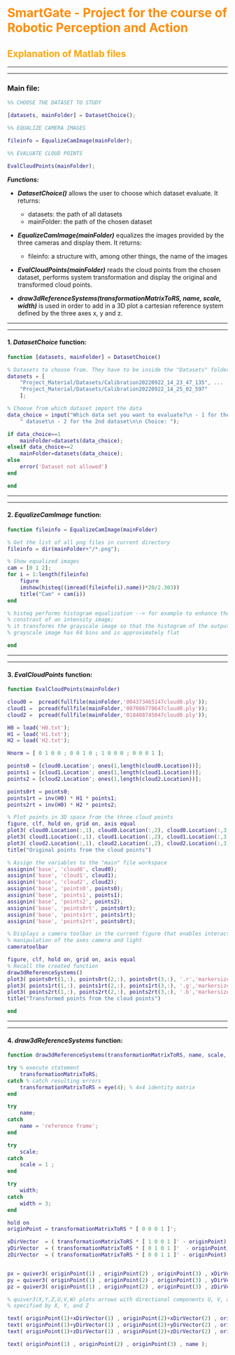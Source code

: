 # <span style="color: Darkorange;">SmartGate - Project for the course of Robotic Perception and Action</span> 

## <span style="color: orange;">Explanation of Matlab files</span> 

---
---

### Main file:
```Matlab
%% CHOOSE THE DATASET TO STUDY

[datasets, mainFolder] = DatasetChoice();

%% EQUALIZE CAMERA IMAGES

fileinfo = EqualizeCamImage(mainFolder);

%% EVALUATE CLOUD POINTS

EvalCloudPoints(mainFolder);
```

**_Functions:_**

 - **_DatasetChoice()_** allows the user to choose which dataset evaluate. It returns:
   - datasets: the path of all datasets
   - mainFolder: the path of the chosen dataset

 - **_EqualizeCamImage(mainFolder)_** equalizes the images provided by the three cameras and display them. It returns:
   - fileinfo: a structure with, among other things, the name of the images

 - **_EvalCloudPoints(mainFolder)_** reads the cloud points from the chosen dataset, performs system transformation and display the original and transformed cloud points.
 
 - **_draw3dReferenceSystems(transformationMatrixToRS, name, scale, width)_** is used in order to add in a 3D plot a cartesian reference system defined by the three axes x, y and z.

---
---
#### 1. **_DatasetChoice_** function:
```Matlab
function [datasets, mainFolder] = DatasetChoice()

% Datasets to choose from. They have to be inside the "Datasets" folder
datasets = [
    "Project_Material/Datasets/Calibration20220922_14_23_47_135", ...
    "Project_Material/Datasets/Calibration20220922_14_25_02_597"
    ]; 

% Choose from which dataset import the data
data_choice = input("Which data set you want to evaluate?\n - 1 for the 1st" + ...
    " dataset\n - 2 for the 2nd dataset\n\n Choice: ");

if data_choice==1
    mainFolder=datasets(data_choice);
elseif data_choice==2
    mainFolder=datasets(data_choice);
else
    error('Dataset not allowed')
end

end
```
---
---
#### 2. **_EqualizeCamImage_** function:
```Matlab
function fileinfo = EqualizeCamImage(mainFolder)

% Get the list of all png files in current directory
fileinfo = dir(mainFolder+"/*.png");  

% Show equalized images
cam = [0 1 2];
for i = 1:length(fileinfo)
    figure
    imshow(histeq((imread(fileinfo(i).name))*20/2.303))
    title("Cam" + cam(i))
end

% histeq performs histogram equalization --> for example to enhance the 
% constrast of an intensity image; 
% it transforms the grayscale image so that the histogram of the output 
% grayscale image has 64 bins and is approximately flat

end
```
---
---
#### 3. **_EvalCloudPoints_** function:
```Matlab
function EvalCloudPoints(mainFolder)

cloud0 =  pcread(fullfile(mainFolder,'004373465147cloud0.ply'));
cloud1 =  pcread(fullfile(mainFolder,'007086770647cloud0.ply'));
cloud2 =  pcread(fullfile(mainFolder,'018408745047cloud0.ply'));

H0 = load('H0.txt'); 
H1 = load('H1.txt'); 
H2 = load('H2.txt'); 

Hnorm = [ 0 1 0 0 ; 0 0 1 0 ; 1 0 0 0 ; 0 0 0 1 ];

points0 = [cloud0.Location'; ones(1,length(cloud0.Location))];
points1 = [cloud1.Location'; ones(1,length(cloud1.Location))]; 
points2 = [cloud2.Location'; ones(1,length(cloud2.Location))]; 

points0rt = points0;
points1rt = inv(H0) * H1 * points1;
points2rt = inv(H0) * H2 * points2;

% Plot points in 3D space from the three cloud points
figure, clf, hold on, grid on, axis equal
plot3( cloud0.Location(:,1), cloud0.Location(:,2), cloud0.Location(:,3), '.r','markersize', 0.1)
plot3( cloud1.Location(:,1), cloud1.Location(:,2), cloud1.Location(:,3), '.g','markersize', 0.1)
plot3( cloud2.Location(:,1), cloud2.Location(:,2), cloud2.Location(:,3), '.b','markersize', 0.1)
title("Original points from the cloud points")

% Assign the variables to the "main" file workspace
assignin('base', 'cloud0', cloud0);
assignin('base', 'cloud1', cloud1);
assignin('base', 'cloud2', cloud2);
assignin('base', 'points0', points0);
assignin('base', 'points1', points1);
assignin('base', 'points2', points2);
assignin('base', 'points0rt', points0rt);
assignin('base', 'points1rt', points1rt);
assignin('base', 'points2rt', points0rt);

% Displays a camera toolbar in the current figure that enables interactive
% manipulation of the axes camera and light
cameratoolbar

figure, clf, hold on, grid on, axis equal
% Recall the created function
draw3dReferenceSystems()
plot3( points0rt(1,:), points0rt(2,:), points0rt(3,:), '.r','markersize', 0.1)
plot3( points1rt(1,:), points1rt(2,:), points1rt(3,:), '.g','markersize', 0.1)
plot3( points2rt(1,:), points2rt(2,:), points2rt(3,:), '.b','markersize', 0.1)
title("Transformed points from the cloud points")

end
```
---
---
#### 4. **_draw3dReferenceSystems_** function:
```Matlab
function draw3dReferenceSystems(transformationMatrixToRS, name, scale, width)

try % execute statement
    transformationMatrixToRS;
catch % catch resulting errors
    transformationMatrixToRS = eye(4); % 4x4 identity matrix
end

try
    name;
catch
    name = 'reference frame';
end

try
    scale;
catch
    scale = 1 ;
end

try
    width;
catch
    width = 3;
end

hold on
originPoint = transformationMatrixToRS * [ 0 0 0 1 ]';

xDirVector  = ( transformationMatrixToRS * [ 1 0 0 1 ]' - originPoint).* scale;
yDirVector  = ( transformationMatrixToRS * [ 0 1 0 1 ]'  - originPoint).* scale;
zDirVector  = ( transformationMatrixToRS * [ 0 0 1 1 ]' - originPoint).* scale;


px = quiver3( originPoint(1) , originPoint(2) , originPoint(3) , xDirVector(1) , xDirVector(2) , xDirVector(3) , 'r' , 'LineWidth', width);
py = quiver3( originPoint(1) , originPoint(2) , originPoint(3) , yDirVector(1) , yDirVector(2) , yDirVector(3) , 'g' , 'LineWidth', width);
pz = quiver3( originPoint(1) , originPoint(2) , originPoint(3) , zDirVector(1) , zDirVector(2) , zDirVector(3) , 'b' , 'LineWidth', width);

% quiver3(X,Y,Z,U,V,W) plots arrows with directional components U, V, and W at the Cartesian coordinates 
% specified by X, Y, and Z

text( originPoint(1)+xDirVector(1) , originPoint(2)+xDirVector(2) , originPoint(3)+xDirVector(3) , 'x' );
text( originPoint(1)+yDirVector(1) , originPoint(2)+yDirVector(2) , originPoint(3)+yDirVector(3) , 'y' );
text( originPoint(1)+zDirVector(1) , originPoint(2)+zDirVector(2) , originPoint(3)+zDirVector(3) , 'z' );

text( originPoint(1) , originPoint(2) , originPoint(3) , name );
```

<!---
```Matlab
cloud0 =  pcread(fullfile(mainFolder, '004373465147cloud0.ply'));
cloud1 =  pcread(fullfile(mainFolder, '007086770647cloud0.ply'));
cloud2 =  pcread(fullfile(mainFolder, '018408745047cloud0.ply'));
``` 
This allows to read the point cloud from the specified .ply file returning a pointCloud object, which is composed by:
   - Location: position of the points in 3D coordinate space
   - Color: set the color of points in point cloud
   - Normal: specify the normal vector with respect to each point in the point cloud
   - Intensity: grayscale intensities at each point
   - Count: total number of points in the point cloud
   - XLimits, YLimits, ZLimits: range of coordinates along the 3 axes

```Matlab
H0 = load('H0.txt'); 
H1 = load('H1.txt'); 
H2 = load('H2.txt'); 
```
H0, H1, H2 are the roto-translation matrices of the three cameras:
   - H0 &rarr; frontal camera
   - H1 &rarr; left lateral camera
   - H2 &rarr; right lateral camera

```Matlab
points0 = [cloud0.Location'; ones(1, length(cloud0.Location))];
points1 = [cloud1.Location'; ones(1,length(cloud1.Location))]; 
points2 = [cloud2.Location'; ones(1,length(cloud2.Location))]; 
```
This creates a 4x4 matrix where the first 3 rows are respectively the x, y and z coordinates of the points in the specified point cloud, while the last row is full of ones

```Matlab
points0rt = points0;
points1rt = inv(H0) * H1 * points1;
points2rt = inv(H0) * H2 * points2;
```
This is done to transform the cloud points by means of roto-translation transformations

<p align="center">
  <img src="/Project_Material/Images/Dataset_Calibration20220922_14_23_47_135/Original_Cloud_Points.jpg" />
</p>

<p align="center">
  <img src="/Project_Material/Images/Dataset_Calibration20220922_14_23_47_135/Transformed_Cloud_Points.jpg" />
</p>

---
---

### 2. Function ``` draw3dReferenceSystems( transformationMatrixToRS , name , scale, width ) ```:

This function is used in order to add in a 3D plot a cartesian reference system defined by the three axes x, y and z

```Matlab
try 
    transformationMatrixToRS;
catch 
    transformationMatrixToRS = eye(4); 
end
```
This defines **transformationMatrixToRS** as a 4x4 identity matrix

```Matlab
try
    name;
catch
    name = 'reference frame';
end
```
This defines the **name** of the reference system as **reference frame**

```Matlab
try
    scale;
catch
    scale = 1 ;
end
```
This sets the **scale** of the reference system to **1**

```Matlab
try
    width;
catch
    width = 3;
end
```
This sets the **width** of the arrow that define the three axes of the ref. system to **3**

```Matlab
originPoint = transformationMatrixToRS * [ 0 0 0 1 ]';

xDirVector  = ( transformationMatrixToRS * [ 1 0 0 1 ]' - originPoint).* scale;
yDirVector  = ( transformationMatrixToRS * [ 0 1 0 1 ]'  - originPoint).* scale;
zDirVector  = ( transformationMatrixToRS * [ 0 0 1 1 ]' - originPoint).* scale;
```
This specifies the directions in which the three cartesian axes x, y, z are defined:
   - x &rarr; {1, 0, 0}
   - y &rarr; {0, 1, 0}
   - z &rarr; {0, 0, 1}

```Matlab
px = quiver3( originPoint(1) , originPoint(2) , originPoint(3) , xDirVector(1) , xDirVector(2) , xDirVector(3) , 'r' , 'LineWidth', width);
py = quiver3( originPoint(1) , originPoint(2) , originPoint(3) , yDirVector(1) , yDirVector(2) , yDirVector(3) , 'g' , 'LineWidth', width);
pz = quiver3( originPoint(1) , originPoint(2) , originPoint(3) , zDirVector(1) , zDirVector(2) , zDirVector(3) , 'b' , 'LineWidth', width);
```
In general **_quiver3(X, Y, Z, U, V, W)_** plots arrows with directional components U, V, and W at the Cartesian coordinates specified by X, Y, and Z
-->
